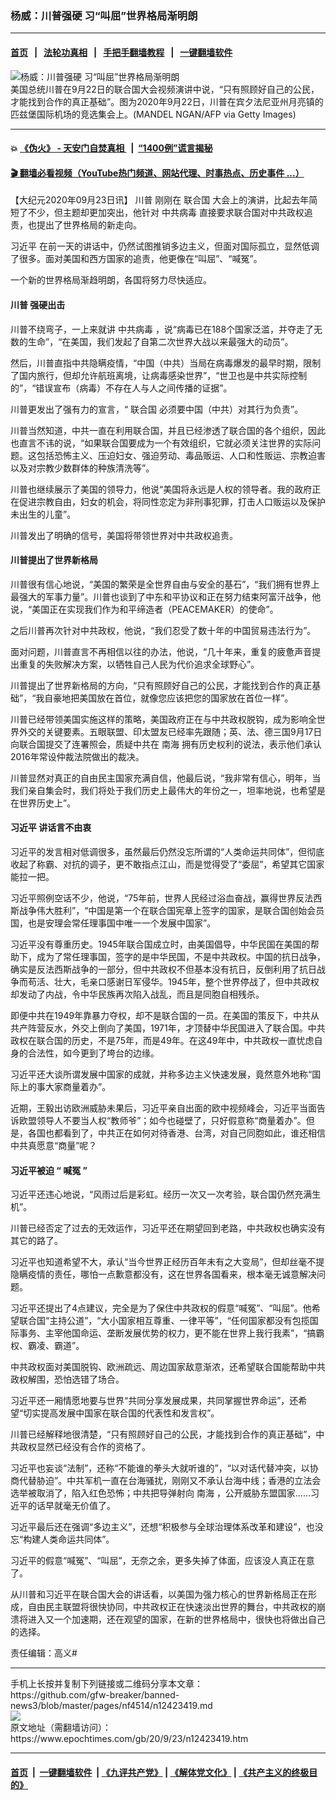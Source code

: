 ### 杨威：川普强硬 习“叫屈”世界格局渐明朗
------------------------

#### [首页](https://github.com/gfw-breaker/banned-news3/blob/master/README.md) &nbsp;&nbsp;|&nbsp;&nbsp; [法轮功真相](https://github.com/begood0513/basic/blob/master/README.md)  &nbsp;&nbsp;|&nbsp;&nbsp; [手把手翻墙教程](https://github.com/gfw-breaker/guides/wiki)  &nbsp;&nbsp;|&nbsp;&nbsp; [一键翻墙软件](https://github.com/gfw-breaker/nogfw/blob/master/README.md)  



<div><img alt="杨威：川普强硬 习“叫屈”世界格局渐明朗" class="attachment-djy_600_400 size-djy_600_400 wp-post-image" src="https://i.epochtimes.com/assets/uploads/2020/09/GettyImages-1228660750-600x400.jpg"/>
<div class="caption">
 美国总统川普在9月22日的联合国大会视频演讲中说，“只有照顾好自己的公民，才能找到合作的真正基础”。图为2020年9月22日，川普在宾夕法尼亚州月亮镇的匹兹堡国际机场的竞选集会上。(MANDEL NGAN/AFP via Getty Images)
</div></div><hr/>

#### 💥 [《伪火》 - 天安门自焚真相 ](http://158.247.195.190:10000/videos/blog/weihuo.html)&nbsp; |&nbsp; [“1400例”谎言揭秘  ](http://158.247.195.190:10000/videos/blog/jiexi1400.html)

#### [ 🎬  翻墙必看视频（YouTube热门频道、网站代理、时事热点、历史事件 ...）](https://github.com/gfw-breaker/links/blob/master/banned.md)

<div><p>
 【大纪元2020年09月23日讯】
 <ok href="https://www.epochtimes.com/gb/tag/%E5%B7%9D%E6%99%AE.html">
  川普
 </ok>
 刚刚在
 <ok href="https://www.epochtimes.com/gb/tag/%E8%81%94%E5%90%88%E5%9B%BD.html">
  联合国
 </ok>
 大会上的演讲，比起去年简短了不少，但主题却更加突出，他针对
 <ok href="https://www.epochtimes.com/gb/tag/%E4%B8%AD%E5%85%B1%E7%97%85%E6%AF%92.html">
  中共病毒
 </ok>
 直接要求联合国对中共政权追责，也提出了世界格局的新走向。
</p>
<p>
 <ok href="https://www.epochtimes.com/gb/tag/%E4%B9%A0%E8%BF%91%E5%B9%B3.html">
  习近平
 </ok>
 在前一天的讲话中，仍然试图推销多边主义，但面对国际孤立，显然低调了很多。面对美国和西方国家的追责，他更像在“叫屈”、“喊冤”。
</p>
<p>
 一个新的世界格局渐趋明朗，各国将努力尽快适应。
</p>
<h4>
 <strong>
  <ok href="https://www.epochtimes.com/gb/tag/%E5%B7%9D%E6%99%AE.html">
   川普
  </ok>
  强硬出击
 </strong>
</h4>
<p>
 川普不绕弯子，一上来就讲
 <ok href="https://www.epochtimes.com/gb/tag/%E4%B8%AD%E5%85%B1%E7%97%85%E6%AF%92.html">
  中共病毒
 </ok>
 ，说“病毒已在188个国家泛滥，并夺走了无数的生命”，“在美国，我们发起了自第二次世界大战以来最强大的动员”。
</p>
<p>
 然后，川普直指中共隐瞒疫情，“中国（中共）当局在病毒爆发的最早时期，限制了国内旅行，但却允许航班离境，让病毒感染世界”，“世卫也是中共实际控制的”，“错误宣布（病毒）不存在人与人之间传播的证据”。
</p>
<p>
 川普更发出了强有力的宣言，“
 <ok href="https://www.epochtimes.com/gb/tag/%E8%81%94%E5%90%88%E5%9B%BD.html">
  联合国
 </ok>
 必须要中国（中共）对其行为负责”。
</p>
<p>
 川普当然知道，中共一直在利用联合国，并且已经渗透了联合国的各个组织，因此也直言不讳的说，“如果联合国要成为一个有效组织，它就必须关注世界的实际问题。这包括恐怖主义、压迫妇女、强迫劳动、毒品贩运、人口和性贩运、宗教迫害以及对宗教少数群体的种族清洗等”。
</p>
<p>
 川普也继续展示了美国的领导力，他说“美国将永远是人权的领导者。我的政府正在促进宗教自由，妇女的机会，将同性恋定为非刑事犯罪，打击人口贩运以及保护未出生的儿童”。
</p>
<p>
 川普发出了明确的信号，美国将带领世界对中共政权追责。
</p>
<h4>
 <strong>
  川普提出了世界新格局
 </strong>
</h4>
<p>
 川普很有信心地说，“美国的繁荣是全世界自由与安全的基石”，“我们拥有世界上最强大的军事力量”。川普也谈到了中东和平协议和正在努力结束阿富汗战争，他说，“美国正在实现我们作为和平缔造者（PEACEMAKER）的使命”。
</p>
<p>
 之后川普再次针对中共政权，他说，“我们忍受了数十年的中国贸易违法行为”。
</p>
<p>
 面对问题，川普直言不再相信以往的办法，他说，“几十年来，重复的疲惫声音提出重复的失败解决方案，以牺牲自己人民为代价追求全球野心”。
</p>
<p>
 川普提出了世界新格局的方向，“只有照顾好自己的公民，才能找到合作的真正基础”，“我自豪地把美国放在首位，就像您应该把您的国家放在首位一样”。
</p>
<p>
 川普已经带领美国实施这样的策略，美国政府正在与中共政权脱钩，成为影响全世界外交的关键要素。五眼联盟、印太盟友已经率先跟随；英、法、德三国9月17日向联合国提交了连署照会，质疑中共在
 <ok href="https://www.epochtimes.com/gb/tag/%E5%8D%97%E6%B5%B7.html">
  南海
 </ok>
 拥有历史权利的说法，表示他们承认2016年常设仲裁法院做出的裁决。
</p>
<p>
 川普显然对真正的自由民主国家充满自信，他最后说，“我非常有信心，明年，当我们亲自集会时，我们将处于我们历史上最伟大的年份之一，坦率地说，也希望是在世界历史上”。
</p>
<h4>
 <strong>
  <ok href="https://www.epochtimes.com/gb/tag/%E4%B9%A0%E8%BF%91%E5%B9%B3.html">
   习近平
  </ok>
  讲话言不由衷
 </strong>
</h4>
<p>
 习近平的发言相对低调很多，虽然最后仍然没忘所谓的“人类命运共同体”，但彻底收起了称霸、对抗的调子，更不敢指点江山，而是觉得受了“委屈”，希望其它国家能拉一把。
</p>
<p>
 习近平照例空话不少，他说，“75年前，世界人民经过浴血奋战，赢得世界反法西斯战争伟大胜利”，“中国是第一个在联合国宪章上签字的国家，是联合国创始会员国，也是安理会常任理事国中唯一一个发展中国家”。
</p>
<p>
 习近平没有尊重历史。1945年联合国成立时，由美国倡导，中华民国在美国的帮助下，成为了常任理事国，签字的是中华民国，不是中共政权。中国的抗日战争，确实是反法西斯战争的一部分，但中共政权不但基本没有抗日，反倒利用了抗日战争而苟活、壮大，毛亲口感谢日军侵华。1945年，整个世界停战了，但中共政权却发动了内战，令中华民族再次陷入战乱，而且是同胞自相残杀。
</p>
<p>
 即便中共在1949年靠暴力夺权，却不是联合国的一员。在美国的策反下，中共从共产阵营反水，外交上倒向了美国，1971年，才顶替中华民国进入了联合国。中共政权在联合国的历史，不是75年，而是49年。在这49年中，中共政权一直忧虑自身的合法性，如今更到了垮台的边缘。
</p>
<p>
 习近平还大谈所谓发展中国家的成就，并称多边主义快速发展，竟然意外地称“国际上的事大家商量着办”。
</p>
<p>
 近期，王毅出访欧洲威胁未果后，习近平亲自出面的欧中视频峰会，习近平当面告诉欧盟领导人不要当人权“教师爷”；如今也碰壁了，只好假意称“商量着办”。但是，各国也都看到了，中共正在如何对待香港、台湾，对自己同胞如此，谁还相信中共真愿意“商量”呢？
</p>
<h4>
 <strong>
  习近平被迫
 </strong>
 <strong>
  “
 </strong>
 <strong>
  喊冤
 </strong>
 <strong>
  ”
 </strong>
</h4>
<p>
 习近平还违心地说，“风雨过后是彩虹。经历一次又一次考验，联合国仍然充满生机”。
</p>
<p>
 川普已经否定了过去的无效运作，习近平还在期望回到老路，中共政权也确实没有其它的路了。
</p>
<p>
 习近平也知道希望不大，承认“当今世界正经历百年未有之大变局”，但却丝毫不提隐瞒疫情的责任，哪怕一点歉意都没有，这在世界各国看来，根本毫无诚意解决问题。
</p>
<p>
 习近平还提出了4点建议，完全是为了保住中共政权的假意“喊冤”、“叫屈”。他希望联合国“主持公道”，“大小国家相互尊重、一律平等”，“任何国家都没有包揽国际事务、主宰他国命运、垄断发展优势的权力，更不能在世界上我行我素”，“搞霸权、霸凌、霸道”。
</p>
<p>
 中共政权面对美国脱钩、欧洲疏远、周边国家敌意渐浓，还希望联合国能帮助中共政权解围，恐怕选错了场合。
</p>
<p>
 习近平还一厢情愿地要与世界“共同分享发展成果，共同掌握世界命运”，还希望“切实提高发展中国家在联合国的代表性和发言权”。
</p>
<p>
 川普已经解释地很清楚，“只有照顾好自己的公民，才能找到合作的真正基础”，中共政权显然已经没有合作的资格了。
</p>
<p>
 习近平也妄谈“法制”，还称“不能谁的拳头大就听谁的”，“以对话代替冲突，以协商代替胁迫”。中共军机一直在台海骚扰，刚刚又不承认台海中线；香港的立法会选举被取消了，陷入红色恐怖；中共把导弹射向
 <ok href="https://www.epochtimes.com/gb/tag/%E5%8D%97%E6%B5%B7.html">
  南海
 </ok>
 ，公开威胁东盟国家……习近平的话早就毫无价值了。
</p>
<p>
 习近平最后还在强调“多边主义”，还想“积极参与全球治理体系改革和建设”，也没忘“构建人类命运共同体”。
</p>
<p>
 习近平的假意“喊冤”、“叫屈”，无奈之余，更多失掉了体面，应该没人真正在意了。
</p>
<p>
 从川普和习近平在联合国大会的讲话看，以美国为强力核心的世界新格局正在形成，自由民主联盟将很快协同，中共政权正在快速淡出世界的舞台，中共政权的崩溃将进入又一个加速期，还在观望的国家，在新的世界格局中，很快也将做出自己的选择。
</p>
<p>
 责任编辑：高义#
</p>
</div>
<hr/>
手机上长按并复制下列链接或二维码分享本文章：<br/>
https://github.com/gfw-breaker/banned-news3/blob/master/pages/nf4514/n12423419.md <br/>
<a href='https://github.com/gfw-breaker/banned-news3/blob/master/pages/nf4514/n12423419.md'><img src='https://github.com/gfw-breaker/banned-news3/blob/master/pages/nf4514/n12423419.md.png'/></a> <br/>
原文地址（需翻墙访问）：https://www.epochtimes.com/gb/20/9/23/n12423419.htm


------------------------
#### [首页](https://github.com/gfw-breaker/banned-news3/blob/master/README.md) &nbsp;|&nbsp; [一键翻墙软件](https://github.com/gfw-breaker/nogfw/blob/master/README.md) &nbsp;| [《九评共产党》](https://github.com/gfw-breaker/9ping.md/blob/master/README.md#九评之一评共产党是什么) | [《解体党文化》](https://github.com/gfw-breaker/jtdwh.md/blob/master/README.md) | [《共产主义的终极目的》](https://github.com/gfw-breaker/gczydzjmd.md/blob/master/README.md)


<img src='http://gfw-breaker.win/banned-news3/pages/nf4514/n12423419.md' width='0px' height='0px'/>
